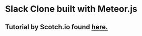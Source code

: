 # Slack Clone built with Meteor.js
## Tutorial by Scotch.io found [here.](https://scotch.io/tutorials/building-a-slack-clone-in-meteor-js-getting-started)